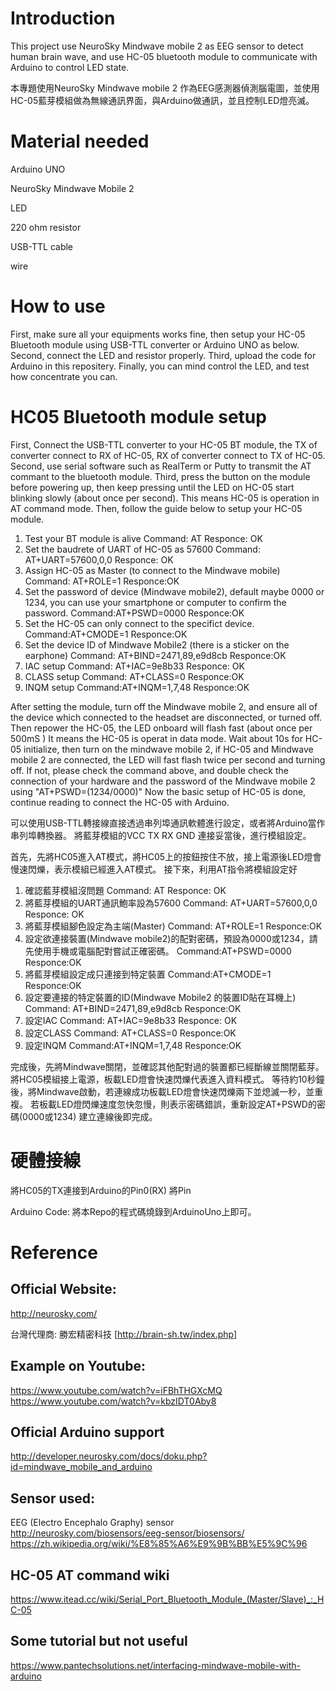 # Introduction
This project use NeuroSky Mindwave mobile 2 as EEG sensor to detect human brain wave, and use HC-05 bluetooth module to communicate with Arduino to control LED state. 

本專題使用NeuroSky Mindwave mobile 2 作為EEG感測器偵測腦電圖，並使用HC-05藍芽模組做為無線通訊界面，與Arduino做通訊，並且控制LED燈亮滅。 

# Material needed

Arduino UNO 

NeuroSky Mindwave Mobile 2 

LED 

220 ohm resistor 

USB-TTL cable 

wire

# How to use

First, make sure all your equipments works fine, then setup your HC-05 Bluetooth module using USB-TTL converter or Arduino UNO as below.
Second, connect the LED and resistor properly.
Third, upload the code for Arduino in this repositery.
Finally, you can mind control the LED, and test how concentrate you can.

# HC05 Bluetooth module setup

First, Connect the USB-TTL converter to your HC-05 BT module,  the TX of converter connect to RX of HC-05, RX of converter connect to TX of HC-05.
Second, use serial software such as RealTerm or Putty to transmit the AT commant to the bluetooth module.
Third, press the button on the module before powering up, then keep pressing until the LED on HC-05 start blinking slowly (about once per second).
This means HC-05 is operation in AT command mode.
Then, follow the guide below to  setup your HC-05 module.
1. Test your BT module is alive
Command: AT
Responce: OK
2. Set the baudrete of UART of HC-05 as 57600
Command: AT+UART=57600,0,0
Responce: OK
3. Assign HC-05 as Master (to connect to the Mindwave mobile)
Command: AT+ROLE=1
Responce:OK
4. Set the password of device (Mindwave mobile2), default maybe 0000 or 1234, you can use your smartphone or computer to confirm the password.
Command:AT+PSWD=0000
Responce:OK
5. Set the HC-05 can only connect to the specifict device.
Command:AT+CMODE=1
Responce:OK
6. Set the device ID of Mindwave Mobile2 (there is a sticker on the earphone)
Command: AT+BIND=2471,89,e9d8cb
Responce:OK
7. IAC setup
Command: AT+IAC=9e8b33
Responce: OK
8. CLASS setup
Command: AT+CLASS=0
Responce:OK
9. INQM setup
Command:AT+INQM=1,7,48
Responce:OK

After setting the module, turn off the Mindwave mobile 2, and ensure all of the device which connected to the headset are disconnected, or turned off.
Then repower the HC-05, the LED onboard will flash fast (about once per 500mS )
It means the HC-05 is operat in data mode.
Wait about 10s for HC-05 initialize, then turn on the mindwave mobile 2, if HC-05 and Mindwave mobile 2 are connected, the LED will fast flash twice per second and turning off.
If not, please check the command above, and double check the connection of your hardware and the password of the Mindwave mobile 2 using "AT+PSWD=(1234/0000)"
Now the basic setup of HC-05 is done, continue reading to connect the HC-05 with Arduino.

可以使用USB-TTL轉接線直接透過串列埠通訊軟體進行設定，或者將Arduino當作串列埠轉換器。
將藍芽模組的VCC TX RX GND 連接妥當後，進行模組設定。

首先，先將HC05進入AT模式，將HC05上的按鈕按住不放，接上電源後LED燈會慢速閃爍，表示模組已經進入AT模式。
接下來，利用AT指令將模組設定好
1. 確認藍芽模組沒問題
Command: AT
Responce: OK
2. 將藍芽模組的UART通訊鮑率設為57600
Command: AT+UART=57600,0,0
Responce: OK
3. 將藍芽模組腳色設定為主端(Master)
Command: AT+ROLE=1
Responce:OK
4. 設定欲連接裝置(Mindwave mobile2)的配對密碼，預設為0000或1234，請先使用手機或電腦配對嘗試正確密碼。
Command:AT+PSWD=0000
Responce:OK
5. 將藍芽模組設定成只連接到特定裝置
Command:AT+CMODE=1
Responce:OK
6. 設定要連接的特定裝置的ID(Mindwave Mobile2 的裝置ID貼在耳機上)
Command: AT+BIND=2471,89,e9d8cb
Responce:OK
7. 設定IAC
Command: AT+IAC=9e8b33
Responce: OK
8. 設定CLASS
Command: AT+CLASS=0
Responce:OK
9. 設定INQM
Command:AT+INQM=1,7,48
Responce:OK

完成後，先將Mindwave關閉，並確認其他配對過的裝置都已經斷線並關閉藍芽。
將HC05模組接上電源，板載LED燈會快速閃爍代表進入資料模式。
等待約10秒鐘後，將Mindwave啟動，若連線成功板載LED燈會快速閃爍兩下並熄滅一秒，並重複。
若板載LED燈閃爍速度忽快忽慢，則表示密碼錯誤，重新設定AT+PSWD的密碼(0000或1234)
建立連線後即完成。

# 硬體接線
將HC05的TX連接到Arduino的Pin0(RX)
將Pin

Arduino Code:
將本Repo的程式碼燒錄到ArduinoUno上即可。


# Reference

## Official Website: 

http://neurosky.com/ 

台灣代理商: 勝宏精密科技 [http://brain-sh.tw/index.php]

## Example on Youtube:
https://www.youtube.com/watch?v=iFBhTHGXcMQ
https://www.youtube.com/watch?v=kbzIDT0Aby8

## Official Arduino support
http://developer.neurosky.com/docs/doku.php?id=mindwave_mobile_and_arduino

## Sensor used:
EEG (Electro Encephalo Graphy) sensor
http://neurosky.com/biosensors/eeg-sensor/biosensors/
https://zh.wikipedia.org/wiki/%E8%85%A6%E9%9B%BB%E5%9C%96

## HC-05 AT command wiki 

https://www.itead.cc/wiki/Serial_Port_Bluetooth_Module_(Master/Slave)_:_HC-05

## Some tutorial but not useful

https://www.pantechsolutions.net/interfacing-mindwave-mobile-with-arduino
